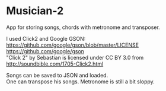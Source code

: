 # Musician-2
App for storing songs, chords with metronome and transposer.


I used Click2 and Google GSON:  
https://github.com/google/gson/blob/master/LICENSE  
https://github.com/google/gson  
"Click 2" by Sebastian is licensed under CC BY 3.0 from http://soundbible.com/1705-Click2.html

Songs can be saved to JSON and loaded.  
One can transpose his songs.
Metronome is still a bit sloppy.